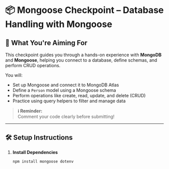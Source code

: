 # 📦 Mongoose Checkpoint – Database Handling with Mongoose

## 🧠 What You're Aiming For

This checkpoint guides you through a hands-on experience with **MongoDB** and **Mongoose**, helping you connect to a database, define schemas, and perform CRUD operations.

You will:
- Set up Mongoose and connect it to MongoDB Atlas
- Define a `Person` model using a Mongoose schema
- Perform operations like create, read, update, and delete (CRUD)
- Practice using query helpers to filter and manage data

> **ℹ️ Reminder:**  
Comment your code clearly before submitting!

---

## 🛠️ Setup Instructions

1. **Install Dependencies**
   ```bash
   npm install mongoose dotenv
